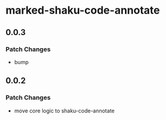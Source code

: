 # marked-shaku-code-annotate

## 0.0.3

### Patch Changes

- bump

## 0.0.2

### Patch Changes

- move core logic to shaku-code-annotate

